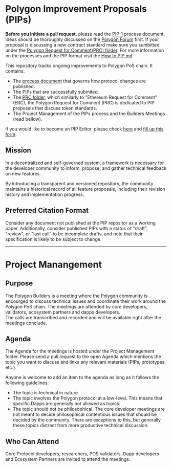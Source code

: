 # Polygon Improvement Proposals (PIPs)

**Before you initiate a pull request**, please read the [PIP-1](https://github.com/hrook1/Polygon-Improvement-Proposals/blob/main/PIPs/PIP%20-1%20.md) process document. Ideas should be thoroughly discussed on the [Polygon Forum](https://forum.polygon.technology/) first.
If your proposal is discussing a new contract standard make sure you sumbitted under the [Polygon Request for Comment(PRC) folder](https://github.com/hrook1/Polygon-Improvement-Proposals/tree/main/PIP/PRC).
For more information on the processes and the PIP format visit the [How to PIP.md](https://github.com/hrook1/Polygon-Improvement-Proposals/blob/main/How%20to%20PIP.md)

This repository tracks ongoing improvements to Polygon PoS chain. It contains:

- The [process document](https://forum.polygon.technology/) that governs how protocol changes are published.
- The PIPs that are successfully submited. 
- The [PRC folder](https://github.com/hrook1/Polygon-Improvement-Proposals/tree/main/PIP/PRC), which similarly to "Ethereum Request for Comment" (ERC), the Polygon Request for Comment (PRC) is dedicated to PIP proposals that discuss token standards. 
- The Project Management of the PIPs process and the Builders Meetings (read bellow). 

If you would like to become an PIP Editor, please check [here](https://github.com/hrook1/Polygon-Improvement-Proposals/blob/main/How%20to%20become%20a%20PIP%20Editor.md) and [fill up this form](https://docs.google.com/forms/d/e/1FAIpQLSc6GYClhafq5sPsRDhvJeCf66dCq_iwKzwdv8uVIfu_4Y1YLw/viewform).

## Mission

In a decentralized and self-governed system, a framework is necessary for the developer community to inform, propose, and gather technical feedback on new features.

By introducing a transparent and versioned repository, the community maintains a historical record of all feature proposals, including their revision history and implementation progress.

## Preferred Citation Format

Consider any document not published at the PIP repositor as a working paper. Additionally, consider published PIPs with a status of "draft", "review", or "last call" to be incomplete drafts, and note that their specification is likely to be subject to change.

---

# Project Manangement 

## Purpose 

The Polygon Builders is a meeting where the Polygon community is encourged to discuss technical issues and coordinate their work around the Polygon PoS chain. The meetings are attended by core developers, validators, ecosystem partners and dapps developers.  
The calls are transcribed and recorded and will be available right after the meetings conclude. 

## Agenda

The Agenda for the meetings is hosted under the Project Management folder. Please send a pull request to the open Agenda which mentions the topic you want to discuss and links any relevant materials (PIPs, prototypes, etc.). 

Anyone is welcome to add an item to the agenda as long as it follows the following guidelines: 

- The topic is technical in nature.
- The topic involves the Polygon protocol at a low-level. This means that specific Dapps are generally not allowed as topics.
- The topic should not be philosophical. The core developer meetings are not meant to decide philosophical contentious issues that should be decided by the community. There are exceptions to this, but generally these topics distract from more productive technical discussion.

## Who Can Attend 

Core Protocol developers, researchers, POS validators, Dapp developers and Ecosystem Partners are invited to attend the meetings. 
